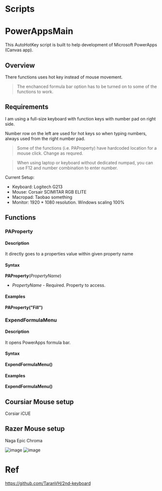 # Scripts


# PowerAppsMain

This AutoHotKey script is built to help development of Microsoft PowerApps (Canvas app).

## Overview

There functions uses hot key instead of mouse movement.

> The enchanced formula bar option has to be turned on to some of the functions to work.

## Requirements

I am using a full-size keyboard with function keys with number pad on right side.

Number row on the left are used for hot keys so when typing numbers, always used from the right number pad.

> Some of the functions (i.e. PAProperty) have hardcoded location for a mouse click. Change as requred.

> When using laptop or keyboard without dedicated numpad, you can use F12 and number combination to enter number.

Current Setup:
- Keyboard: Logitech G213
- Mouse: Corsair SCIMITAR RGB ELITE
- Macropad: Taobao something
- Monitor: 1920 * 1080 resolution. Windows scaling 100%

## Functions

### PAProperty

#### Description

It directly goes to a properties value within given property name

#### Syntax

**PAProperty**(*PropertyName*)

* *PropertyName* - Required.  Property to access.


#### Examples

**PAProperty("Fill")**

### ExpendFormulaMenu

#### Description

It opens PowerApps formula bar.

#### Syntax

**ExpendFormulaMenu()**

#### Examples

**ExpendFormulaMenu()**

## Coursiar Mouse setup
Corsiar iCUE



## Razer Mouse setup
Naga Epic Chroma

![image](https://user-images.githubusercontent.com/30095306/159597038-d1ba989f-d52e-454c-ac7f-c8a4d8502702.png)
![image](https://user-images.githubusercontent.com/30095306/159597057-eeefbdb7-9f95-444b-b98e-fe50f8c0ef14.png)





# Ref
https://github.com/TaranVH/2nd-keyboard